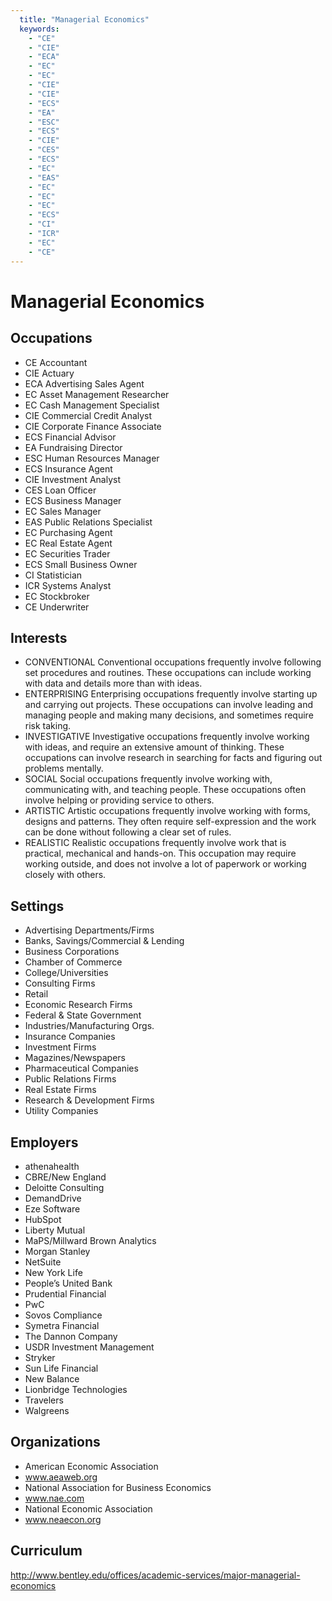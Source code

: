 ```yaml
---
  title: "Managerial Economics"
  keywords: 
    - "CE"
    - "CIE"
    - "ECA"
    - "EC"
    - "EC"
    - "CIE"
    - "CIE"
    - "ECS"
    - "EA"
    - "ESC"
    - "ECS"
    - "CIE"
    - "CES"
    - "ECS"
    - "EC"
    - "EAS"
    - "EC"
    - "EC"
    - "EC"
    - "ECS"
    - "CI"
    - "ICR"
    - "EC"
    - "CE"
---
```

# Managerial Economics

## Occupations


 - CE
    Accountant
 - CIE
    Actuary
 - ECA
    Advertising Sales Agent
 - EC
    Asset Management Researcher
 - EC
    Cash Management Specialist
 - CIE
    Commercial Credit Analyst
 - CIE
    Corporate Finance Associate
 - ECS
    Financial Advisor
 - EA
    Fundraising Director
 - ESC
    Human Resources Manager
 - ECS
    Insurance Agent
 - CIE
    Investment Analyst
 - CES
    Loan Officer
 - ECS
    Business Manager
 - EC
    Sales Manager
 - EAS
    Public Relations Specialist
 - EC
    Purchasing Agent
 - EC
    Real Estate Agent
 - EC
    Securities Trader
 - ECS
    Small Business Owner
 - CI
    Statistician
 - ICR
    Systems Analyst
 - EC
    Stockbroker
 - CE
    Underwriter

## Interests


 - CONVENTIONAL
    Conventional occupations frequently involve following set procedures and routines. These occupations can include working with data and details more than with ideas.
 - ENTERPRISING
    Enterprising occupations frequently involve starting up and carrying out projects. These occupations can involve leading and managing people and making many decisions, and sometimes require risk taking.
 - INVESTIGATIVE
    Investigative occupations frequently involve working with ideas, and require an extensive amount of thinking. These occupations can involve research in searching for facts and figuring out problems mentally.
 - SOCIAL
    Social occupations frequently involve working with, communicating with, and teaching people. These occupations often involve helping or providing service to others.
 - ARTISTIC
    Artistic occupations frequently involve working with forms, designs and patterns. They often require self-expression and the work can be done without following a clear set of rules.
 - REALISTIC
    Realistic occupations frequently involve work that is practical, mechanical and hands-on. This occupation may require working outside, and does not involve a lot of paperwork or working closely with others.

## Settings


 - Advertising Departments/Firms
 - Banks, Savings/Commercial  & Lending
 - Business Corporations
 - Chamber of Commerce
 - College/Universities
 - Consulting Firms
 - Retail
 - Economic Research Firms
 - Federal & State Government
 - Industries/Manufacturing Orgs.
 - Insurance Companies
 - Investment Firms
 - Magazines/Newspapers
 - Pharmaceutical Companies
 - Public Relations Firms
 - Real Estate Firms
 - Research & Development Firms
 - Utility Companies

## Employers


 - athenahealth
 - CBRE/New England
 - Deloitte Consulting
 - DemandDrive
 - Eze Software
 - HubSpot
 - Liberty Mutual
 - MaPS/Millward Brown Analytics
 - Morgan Stanley
 - NetSuite
 - New York Life
 - People’s United Bank
 - Prudential Financial
 - PwC
 - Sovos Compliance
 - Symetra Financial
 - The Dannon Company
 - USDR Investment Management
 - Stryker
 - Sun Life Financial
 - New Balance
 - Lionbridge Technologies
 - Travelers 
 - Walgreens

## Organizations


 - American Economic Association
 - www.aeaweb.org
 - National Association for Business Economics
 - www.nae.com
 - National Economic Association
 - www.neaecon.org

## Curriculum


http://www.bentley.edu/offices/academic-services/major-managerial-economics
